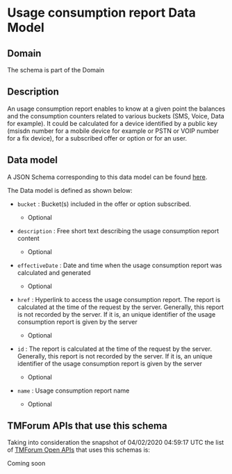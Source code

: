 # Usage consumption report Data Model

## Domain

The  schema is part of the  Domain

## Description

An usage consumption report enables to know at a given point the balances and the consumption counters related to various buckets (SMS, Voice, Data for example). It could be calculated for a device identified by a public key (msisdn number for a mobile device for example or PSTN or VOIP number for a fix device), for a subscribed offer or option or for an user.

## Data model

A JSON Schema corresponding to this data model can be found
[here](https://github.com/tmforum-rand/schemas/blob/candidates/Product/UsageConsumptionReport.schema.json).

The Data model is defined as shown below:

- `bucket` : Bucket(s) included in the offer or option subscribed.

  - Optional


- `description` : Free short text describing the usage consumption report content

  - Optional


- `effectiveDate` : Date and time when the usage consumption report was calculated and generated

  - Optional


- `href` : Hyperlink to access the usage consumption report. The report is calculated at the time of the request by the server. Generally, this report is not recorded by the server. If it is, an unique identifier of the usage consumption report is given by the server

  - Optional


- `id` : The report is calculated at the time of the request by the server. Generally, this report is not recorded by the server. If it is, an unique identifier of the usage consumption report is given by the server

  - Optional


- `name` : Usage consumption report name

  - Optional






## TMForum APIs that use this schema

Taking into consideration the snapshot of 04/02/2020 04:59:17 UTC the list of [TMForum Open APIs](https://www.tmforum.org/open-apis/) that uses this schemas is:

Coming soon
